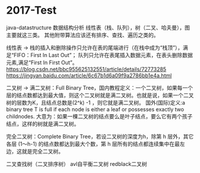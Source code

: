 # 2017-Test

java-datastructure  数据结构分析
线性表（栈、队列），树（二叉、哈夫曼），图主要就这三类。
其他附带算法应该还有排序、查找、遍历之类的。

线性表 ->
栈的插入和删除操作只允许在表的尾端进行（在栈中成为“栈顶”），满足“FIFO：First In Last Out”；
队列只允许在表尾插入数据元素，在表头删除数据元素,满足“First In First Out”。
https://blog.csdn.net/bbc955625132551/article/details/72773285
https://jingyan.baidu.com/article/6c67b1d6a09f9a2786bb1e4a.html


二叉树 ->
满二叉树：Full Binary Tree，国内教程定义：一个二叉树，如果每一个层的结点数都达到最大值，则这个二叉树就是满二叉树。也就是说，如果一个二叉树的层数为K，且结点总数是(2^k) -1 ，则它就是满二叉树。
国外(国际)定义:a binary tree T is full if each node is either a leaf or possesses exactly two childnodes.
大意为：如果一棵二叉树的结点要么是叶子结点，要么它有两个孩子结点，这样的树就是满二叉树。

完全二叉树：Complete Binary Tree，若设二叉树的深度为h，除第 h 层外，其它各层 (1～h-1) 的结点数都达到最大个数，第 h 层所有的结点都连续集中在最左边，这就是完全二叉树。

 二叉查找树（二叉排序树）
 avl自平衡二叉树
 redblack二叉树
 
 





 
 




